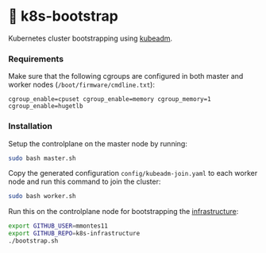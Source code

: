 # 🚀 k8s-bootstrap
Kubernetes cluster bootstrapping using [kubeadm](https://kubernetes.io/docs/setup/production-environment/tools/kubeadm/create-cluster-kubeadm/).

### Requirements

Make sure that the following cgroups are configured in both master and worker nodes (`/boot/firmware/cmdline.txt`):
```text
cgroup_enable=cpuset cgroup_enable=memory cgroup_memory=1 cgroup_enable=hugetlb
``` 

### Installation

Setup the controlplane on the master node by running:
```bash
sudo bash master.sh
```

Copy the generated configuration `config/kubeadm-join.yaml` to each worker node and run this command to join the cluster:
```bash
sudo bash worker.sh 
``` 

Run this on the controlplane node for bootstrapping the [infrastructure](https://github.com/mmontes11/k8s-infrastructure):
```bash
export GITHUB_USER=mmontes11
export GITHUB_REPO=k8s-infrastructure 
./bootstrap.sh
``` 
